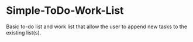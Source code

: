 # Simple-ToDo-Work-List
Basic to-do list and work list that allow the user to append new tasks to the existing list(s).
